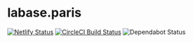 # labase.paris

[![Netlify Status](https://api.netlify.com/api/v1/badges/a32b8e4b-581d-4647-8d20-320d536f533f/deploy-status)](https://app.netlify.com/sites/labase-paris/deploys)
[![CircleCI Build Status](https://circleci.com/gh/la-base-tech/labase.paris.svg?style=svg)](https://circleci.com/gh/la-base-tech/labase.paris)
![Dependabot Status](https://badgen.net/dependabot/la-base-tech/labase.paris?icon=dependabot&v=2)
